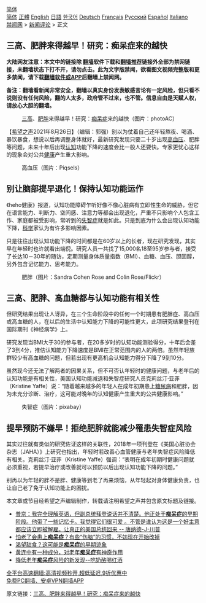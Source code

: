  <!-- 面包屑导航 --> <div class="breadcrumb"><!-- GTranslate: https://gtranslate.io/ -->  <div class="switcher notranslate">  <div class="selected">  <a href="#" onclick="return false;"> 简体</a>  </div>  <div class="option">  <a href="https://www.bannedbook.org" onclick="doGTranslate('zh-CN|zh-CN');jQuery('div.switcher div.selected a').html(jQuery(this).html());return false;" title="简体中文" class="nturl selected"> 简体</a>  <a href="https://www.bannedbook.org/zh-tw/" onclick="doGTranslate('zh-CN|zh-TW');jQuery('div.switcher div.selected a').html(jQuery(this).html());return false;" title="繁體中文" class="nturl"> 正體</a>  <a href="https://www.bannedbook.org/en/" onclick="doGTranslate('zh-CN|en');jQuery('div.switcher div.selected a').html(jQuery(this).html());return false;" title="English" class="nturl"> English</a>  <a href="https://www.bannedbook.org/ja/" onclick="doGTranslate('zh-CN|ja');jQuery('div.switcher div.selected a').html(jQuery(this).html());return false;" title="日本語" class="nturl"> 日語</a>  <a href="https://www.bannedbook.org/ko/" onclick="doGTranslate('zh-CN|ko');jQuery('div.switcher div.selected a').html(jQuery(this).html());return false;" title="한국어" class="nturl"> 한국어</a>  <a href="https://www.bannedbook.org/de/" onclick="doGTranslate('zh-CN|de');jQuery('div.switcher div.selected a').html(jQuery(this).html());return false;" title="Deutsch" class="nturl"> Deutsch</a>  <a href="https://www.bannedbook.org/fr/" onclick="doGTranslate('zh-CN|fr');jQuery('div.switcher div.selected a').html(jQuery(this).html());return false;" title="Français" class="nturl"> Français</a>  <a href="https://www.bannedbook.org/ru/" onclick="doGTranslate('zh-CN|ru');jQuery('div.switcher div.selected a').html(jQuery(this).html());return false;" title="Русский" class="nturl"> Русский</a>  <a href="https://www.bannedbook.org/es/" onclick="doGTranslate('zh-CN|es');jQuery('div.switcher div.selected a').html(jQuery(this).html());return false;" title="Español" class="nturl"> Español</a>  <a href="https://www.bannedbook.org/it/" onclick="doGTranslate('zh-CN|it');jQuery('div.switcher div.selected a').html(jQuery(this).html());return false;" title="Italiano" class="nturl"> Italiano</a>  </div>  </div>      <div class='breadcrumb-sub'><!-- Breadcrumb NavXT 6.3.0 --> <a href="https://www.bannedbook.org/" class="home">禁闻网</a> &gt; <a href="https://www.bannedbook.org/bnews/comments/" class="category">新闻评论</a> &gt; 正文</div></div><h2>三高、肥胖来得越早！研究：痴呆症来的越快</h2> <p class="notice"><b>大陆网友注意：本文中的链接除 <a href="https://github.com/bannedbook/fanqiang" >翻墙</a>软件下载和<a href="https://github.com/killgcd/justmysocks/blob/master/README.md">翻墙推荐</a>链接外全部为禁网链接，未翻墙状态下打不开，请勿点击。此为文字版禁闻，欲看图文视频完整版和更多禁闻，请下载<a href="https://github.com/bannedbook/fanqiang">翻墙软件或APP</a>后翻墙上禁闻网。</p><p>备注：翻墙看新闻非常安全，翻墙以真实身份发表敏感言论有一定风险，但只看不说则没有任何风险，翻的人太多，政府管不过来，也不管。信息自由是天赋人权，请放心大胆的翻墙。</b></p>  <div class="entry"> <figure> <p><figcaption><a href="https://www.bannedbook.org/bnews/tag/%E4%B8%89%E9%AB%98/" class="st_tag internal_tag" rel="tag" title="标签 三高 下的日志">三高</a>、<a href="https://www.bannedbook.org/bnews/tag/%E8%82%A5%E8%83%96/" class="st_tag internal_tag" rel="tag" title="标签 肥胖 下的日志">肥胖</a>来得越早！研究：<a href="https://www.bannedbook.org/bnews/tag/%E7%97%B4%E5%91%86%E7%97%87/" class="st_tag internal_tag" rel="tag" title="标签 痴呆症 下的日志">痴呆症</a>来的越快（图片：photoAC）</figcaption></figure> <p>【<span class='wp_keywordlink_affiliate'><a href="https://www.soundofhope.org" title="希望之声" target="_blank">希望之声</a></span>2021年8月26日】（编辑：郭强）别以为仗着自己还年轻熬夜、喝酒、暴饮暴食，想说以后再调整身体就好，最新研究发现只要二十岁出现<a href="https://www.bannedbook.org/bnews/tag/%e9%ab%98%e8%a1%80%e5%8e%8b/" class="st_tag internal_tag" rel="tag" title="标签 高血压 下的日志">高血压</a>、肥胖等问题，未来十年后出现<a href="https://www.bannedbook.org/bnews/tag/%E8%AE%A4%E7%9F%A5/" class="st_tag internal_tag" rel="tag" title="标签 认知 下的日志">认知</a>功能下降的速度会比一般人还要快。专家更忧心这样的现象会对公共<a href="https://www.bannedbook.org/bnews/tag/%e5%81%a5%e5%ba%b7/" class="st_tag internal_tag" rel="tag" title="标签 健康 下的日志">健康</a>产生重大影响。</p> <figure><figcaption>高血压（图片：Piqsels）</figcaption></figure> <h2>别让脑部提早退化！保持认知功能运作</h2> <p>《heho健康》报道，认知功能障碍乍听好像不像心脏病有立即性生命的威胁，但它在语言能力、判断力、空间感、注意力等都会出现退化，严重不只影响个人包含工作、家庭都被受影响，常听到的<a href="https://www.bannedbook.org/bnews/tag/%e5%a4%b1%e6%99%ba%e7%97%87/" class="st_tag internal_tag" rel="tag" title="标签 失智症 下的日志">失智症</a>就是如此。只是到底为什么会出现认知功能下降，<span class='wp_keywordlink'><a href="https://www.bannedbook.org/forum11/topic309.html" title="禁片：“科学”的棍子" target="_blank">科学</a></span>家认为有许多影响因素。</p>  <p>只是往往出现认知功能下降的时间都是在60岁以上的长者，现在研究发现，其实早在年轻时也许就看出端倪。研究人员一共找了15,000名18至95岁参与者，接受了长达10－30年的随访，定期测量身体质量指数（BMI）、血糖、血压、胆固醇，另外包含记忆能力、思考能力。</p> <figure><figcaption>肥胖（图片：Sandra Cohen Rose and Colin Rose/Flickr）</figcaption></figure> <h2>三高、肥胖、高血糖都与认知功能有相关性</h2> <p>但研究结果出现让人讶异，在三个生命阶段中的任何一个时期患有肥胖症、高血压或高血糖的人，在以后的生活中认知能力下降的可能性更大，此项研究结果登刊在国际期刊《神经病学》上。</p>  <p>研究发现当BMI大于30的参与者，在20多岁时的认知功能测验得分，十年后会差了3到4分，推估认知能力下降速度是BMI在正常范围内的人的两倍。虽然年轻族群较少有高血糖的问题，但若出现有更高机会认知能力得分下降了9到10分。</p> <p>虽然现今还无法了解两者的因果关系，但不可否认年轻时的健康问题，与老年后的认知功能是有相关性，美国认知功能减退和失智症研究人员克莉丝汀·亚菲（Kristine Yaffe）说：“随着越来越多的年轻人在成年初期患上<a href="https://www.bannedbook.org/bnews/tag/%e7%b3%96%e5%b0%bf%e7%97%85/" class="st_tag internal_tag" rel="tag" title="标签 糖尿病 下的日志">糖尿病</a>和肥胖，因为未充分诊断、治疗，这可能对晚年的认知健康产生重大的公共健康影响。”</p>  <figure><figcaption>失智症（图片：pixabay）</figcaption></figure> <h2>提早预防不嫌早！拒绝肥胖就能减少罹患失智症风险</h2> <p>其实过往就有类似的研究佐证这样的关联性，2018年一项刊登在《美国心脏协会杂志（JAHA）》上研究也指出，年轻时若改善心血管健康与老年失智症风险降低有相关。克莉丝汀·亚菲（Kristine Yaffe）强调：“表明在成年初期时健康问题就必须重视，若提早治疗或改善就可以预防以后出现认知功能下降的问题。”</p> <p>别再以为年轻的胖不是胖、健康等到老了再来烦恼，从年轻起对身体健康负责，也让自己老了免于认知功能上的困扰。</p>  <p>本文章或节目经希望之声编辑制作，转载请注明希望之声并包含原文标题及链接。 </p> <ul class='op-related-articles' title='相关阅读'> <li><a href='https://www.bannedbook.org/bnews/bannedvideo/20210619/1569631.html' target='_blank'>普京：我完全理解英语，但副总统拜登说话并不清楚。他正处于<b>痴呆症</b>的早期阶段。他带了一些记忆卡。我觉得它们很可爱 。不管是谁认为这是一个好主意都应该立即被解雇。让真正的美国总统回来 -- 唐纳德-J-川普</a></li> <li><a href='https://www.bannedbook.org/bnews/health/20210617/1568649.html' target='_blank'>怕老了会患上<b>痴呆症</b>？有些“伤脑”的习惯，不妨现在开始改掉</a></li> <li><a href='https://www.bannedbook.org/bnews/lifebaike/20210528/1555252.html' target='_blank'>渴望甜食？这可能是<b>痴呆症</b>的早期迹象</a></li> <li><a href='https://www.bannedbook.org/bnews/comments/20210517/1547753.html' target='_blank'>黄连中有一种成分，对老年<b>痴呆症</b>有神奇作用</a></li> <li><a href='https://www.bannedbook.org/bnews/comments/20210501/1537548.html' target='_blank'>降低老年<b>痴呆症</b>风险的新发现--吃奶酪喝红酒</a></li> </ul> <p class="texttj"> <a href="https://github.com/bannedbook/fanqiang/wiki/V2ray%E6%9C%BA%E5%9C%BA" target="_blank">全平台高速翻墙:高清视频秒开,超低延迟,9折优惠中</a><br/> <a href="https://github.com/bannedbook/fanqiang/wiki/%E7%A6%81%E9%97%BB%E7%BD%91%E5%AE%89%E5%8D%93%E7%BF%BB%E5%A2%99%E6%96%B0%E9%97%BBAPP" target="_blank">免费PC翻墙、安卓VPN翻墙APP</a></p><p>原文链接：<a class="src_link"  href="https://www.soundofhope.org/post/491219" target="_blank">三高、肥胖来得越早！研究：痴呆症来的越快</a></p><a name='sharetosocial'></a>  <div style="margin-bottom:5px;padding-bottom:5px;clear:both"> <div id="archive-pix-1" class="banner-ads"> <!-- AuctionX Display platform tag START --> <div id="26318x728x90x621x_ADSLOT2" clicktrack="%%CLICK_URL_ESC%%"></div> <!-- AuctionX Display platform tag END --> </div> <div id="archive-pix-2" class="banner-ads"> <!-- AuctionX Display platform tag START --> <div id="26315x300x250x621x_ADSLOT2" clicktrack="%%CLICK_URL_ESC%%"></div> <!-- AuctionX Display platform tag END --> </div> </div>  <div id="archive-pix-1" class="banner-ads"> <!-- AuctionX Display platform tag START --> <div id="26318x728x90x621x_ADSLOT3" clicktrack="%%CLICK_URL_ESC%%"></div> <!-- AuctionX Display platform tag END --> </div> </div><!--END ENTRY--> 